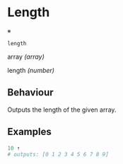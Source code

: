 # Length
<deflist type="narrow">
    <def title="Symbol">
        <code>⧻</code>
    </def>
    <def title="Names">
        <p><code>length</code></p>
    </def>
    <def title="Arguments">
        <p id="arg_array">array <i>(array)</i></p>
    </def>
    <def title="Output">
        <p id="out">length <i>(number)</i></p>
    </def>
</deflist>

## Behaviour
<a anchor="out">Outputs</a> the length of the given
<a anchor="arg_array">array</a>.

## Examples
```Python
10 ⇡
# outputs: [0 1 2 3 4 5 6 7 8 9]
```